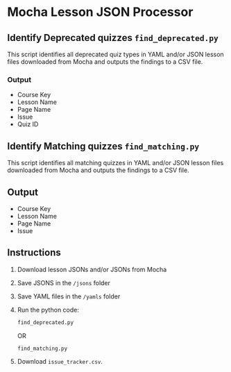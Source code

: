 # Mocha Lesson JSON Processor

## Identify Deprecated quizzes `find_deprecated.py`

This script identifies all deprecated quiz types in YAML and/or JSON lesson files downloaded from Mocha and outputs the findings to a CSV file.

### Output

-   Course Key
-   Lesson Name
-   Page Name
-   Issue
-   Quiz ID

## Identify Matching quizzes `find_matching.py`

This script identifies all matching quizzes in YAML and/or JSON lesson files downloaded from Mocha and outputs the findings to a CSV file.

## Output

-   Course Key
-   Lesson Name
-   Page Name
-   Issue

## Instructions

1. Download lesson JSONs and/or JSONs from Mocha
2. Save JSONS in the `/jsons` folder
3. Save YAML files in the `/yamls` folder
4. Run the python code:

    ```py
    find_deprecated.py
    ```

    OR

    ```py
    find_matching.py
    ```

5. Download `issue_tracker.csv`.
